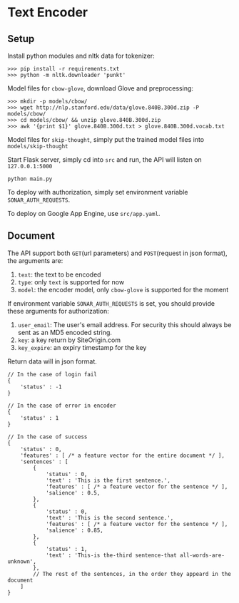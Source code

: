 # Text Encoder


## Setup

Install python modules and nltk data for tokenizer:

```shell
>>> pip install -r requirements.txt
>>> python -m nltk.downloader 'punkt'
```

Model files for `cbow-glove`, download Glove and preprocessing:

```shell
>>> mkdir -p models/cbow/
>>> wget http://nlp.stanford.edu/data/glove.840B.300d.zip -P models/cbow/
>>> cd models/cbow/ && unzip glove.840B.300d.zip
>>> awk '{print $1}' glove.840B.300d.txt > glove.840B.300d.vocab.txt
```

Model files for `skip-thought`, simply put the trained model files into `models/skip-thought`

Start Flask server, simply cd into `src` and run, the API will listen on `127.0.0.1:5000`
```
python main.py
```

To deploy with authorization, simply set environment variable `SONAR_AUTH_REQUESTS`.

To deploy on Google App Engine, use `src/app.yaml`.

## Document

The API support both `GET`(url parameters) and `POST`(request in json format), the arguments are:

1. `text`: the text to be encoded
2. `type`: only `text` is supported for now
3. `model`: the encoder model, only `cbow-glove` is supported for the moment

If environment variable `SONAR_AUTH_REQUESTS` is set, you should provide these arguments for authorization:

1. `user_email`: The user's email address. For security this should always be sent as an MD5 encoded string.
2. `key`: a key return by SiteOrigin.com 
3. `key_expire`: an expiry timestamp for the key

Return data will in json format.
```
// In the case of login fail
{
	'status' : -1
}

// In the case of error in encoder
{
	'status' : 1
}

// In the case of success
{
	'status' : 0,
	'features' : [ /* a feature vector for the entire document */ ],
	'sentences' : [
		{
			'status' : 0,
			'text' : 'This is the first sentence.',
			'features' : [ /* a feature vector for the sentence */ ],
			'salience' : 0.5,
		},
		{
			'status' : 0,
			'text' : 'This is the second sentence.',
			'features' : [ /* a feature vector for the sentence */ ],
			'salience' : 0.85,
		},
		{
			'status' : 1,
			'text' : 'This-is the-third sentence-that all-words-are-unknown',
		},
		// The rest of the sentences, in the order they appeard in the document
	]
}
```
